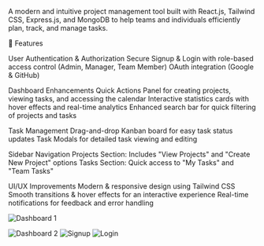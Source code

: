 A modern and intuitive project management tool built with React.js, Tailwind CSS, Express.js, and MongoDB to help teams and individuals efficiently plan, track, and manage tasks.

🚀 Features

User Authentication & Authorization Secure Signup & Login with role-based access control (Admin, Manager, Team Member) OAuth integration (Google & GitHub)

Dashboard Enhancements Quick Actions Panel for creating projects, viewing tasks, and accessing the calendar Interactive statistics cards with hover effects and real-time analytics Enhanced search bar for quick filtering of projects and tasks

Task Management Drag-and-drop Kanban board for easy task status updates Task Modals for detailed task viewing and editing

Sidebar Navigation Projects Section: Includes "View Projects" and "Create New Project" options Tasks Section: Quick access to "My Tasks" and "Team Tasks"

UI/UX Improvements Modern & responsive design using Tailwind CSS Smooth transitions & hover effects for an interactive experience Real-time notifications for feedback and error handling

![Dashboard 1](https://github.com/user-attachments/assets/23e2d979-cdcb-4573-8137-921cd1c8c934)

![Dashboard 2](https://github.com/user-attachments/assets/40ea0920-d3f3-443b-9415-98b244421254)
![Signup](https://github.com/user-attachments/assets/d53e26ab-2e62-4494-85e8-1808f063a481)
![Login](https://github.com/user-attachments/assets/cdb1dafa-423c-4bcb-bc9e-1f760c0c94ae)

